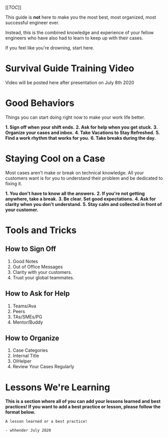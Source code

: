 [[_TOC_]]

This guide is **not** here to make you the most best, most organized, most successful engineer ever.

Instead, this is the combined knowledge and experience of your fellow engineers who have also had to learn to keep up with their cases.

If you feel like you're drowning, start here.

# Survival Guide Training Video

Video will be posted here after presentation on July 8th 2020

# Good Behaviors
Things you can start doing right now to make your work life better.

**1. Sign off when your shift ends.**
**2. Ask for help when you get stuck.**
**3. Organize your cases and inbox.**
**4. Take Vacations to Stay Refreshed.**
**5. Find a work rhythm that works for you.**
**6. Take breaks during the day.**


# Staying Cool on a Case

Most cases aren't make or break on technical knowledge. All your customers want is for you to understand their problem and be dedicated to fixing it.

**1. You don't have to know all the answers.**
**2. If you're not getting anywhere, take a break.**
**3. Be clear. Set good expectations.**
**4. Ask for clarity when you don't understand.**
**5. Stay calm and collected in front of your customer.**

# Tools and Tricks
## How to Sign Off
1. Good Notes
2. Out of Office Messages
3. Clarity with your customers.
4. Trust your global teammates.

## How to Ask for Help
1. Teams/Ava
2. Peers
3. TAs/SMEs/PG
4. Mentor/Buddy

## How to Organize
1. Case Categories
2. Internal Title
3. OlHelper
4. Review Your Cases Regularly

# Lessons We're Learning

**This is a section where all of you can add your lessons learned and best practices! If you want to add a best practice or lesson, please follow the format below.**

```
A lesson learned or a best practice!

- whhender July 2020
```